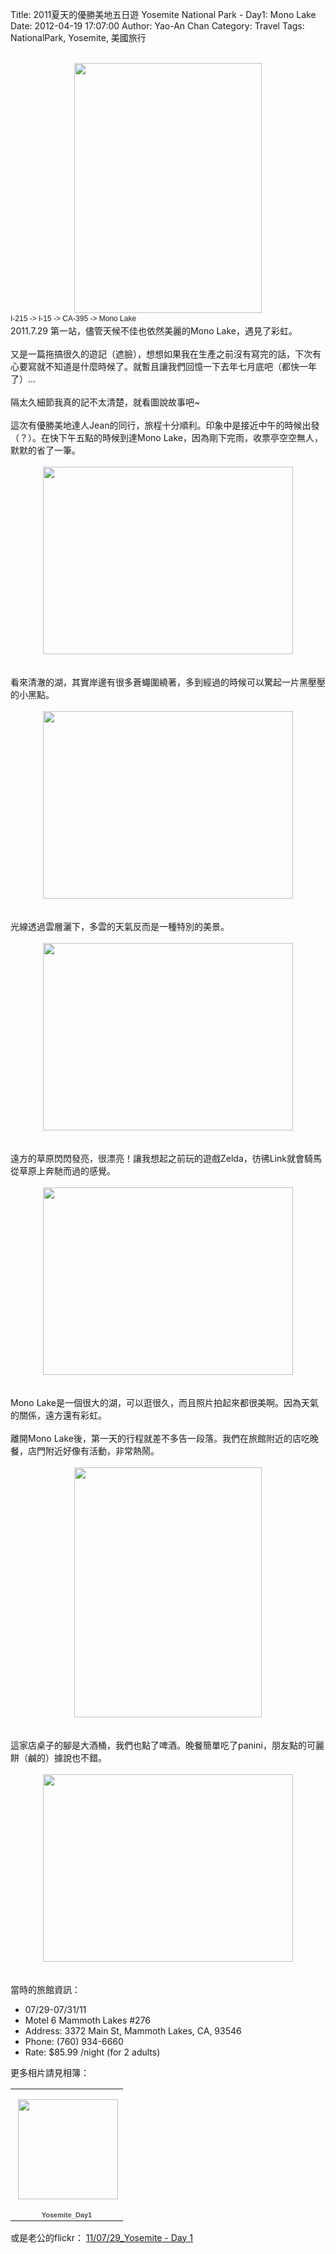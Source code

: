 Title: 2011夏天的優勝美地五日遊 Yosemite National Park - Day1: Mono Lake
Date: 2012-04-19 17:07:00
Author: Yao-An Chan
Category: Travel
Tags: NationalPark, Yosemite, 美國旅行


<div class='post'>
<center><a href="https://picasaweb.google.com/lh/photo/6307Mn6ViFut61IXSYbnitMTjNZETYmyPJy0liipFm0?feat=embedwebsite"><br /><img height="400" src="https://lh4.googleusercontent.com/-3uST8gZ2pkc/TjsbbUPvUfI/AAAAAAAALQM/-XcqqKu2V0k/s400/P1030128-56.jpg" width="300" /></a></center><span class="Apple-style-span" style="font-family: Arial, Helvetica, sans-serif; font-size: 12px; line-height: 18px;">I-215 -&gt; I-15 -&gt; CA-395 -&gt; Mono Lake</span><br />2011.7.29 第一站，儘管天候不佳也依然美麗的Mono Lake，遇見了彩虹。<br /><br />又是一篇拖搞很久的遊記（遮臉），想想如果我在生產之前沒有寫完的話，下次有心要寫就不知道是什麼時候了。就暫且讓我們回憶一下去年七月底吧（都快一年了）...<br /><br />隔太久細節我真的記不太清楚，就看圖說故事吧~<br /><br />這次有優勝美地達人Jean的同行，旅程十分順利。印象中是接近中午的時候出發（？）。在快下午五點的時候到達Mono Lake，因為剛下完雨，收票亭空空無人，默默的省了一筆。<br /><br /><center><a href="https://picasaweb.google.com/lh/photo/KLefsD5OqlJCb-sSVIhZ_tMTjNZETYmyPJy0liipFm0?feat=embedwebsite"><img height="300" src="https://lh3.googleusercontent.com/-MvJCYKGTBmg/Tjsabg0x7OI/AAAAAAAALQM/Oyf6BESEPU0/s400/P1030068-14.jpg" width="400" /></a></center><br /><br />看來清澈的湖，其實岸邊有很多蒼蠅圍繞著，多到經過的時候可以驚起一片黑壓壓的小黑點。<br /><br /><center><a href="https://picasaweb.google.com/lh/photo/wwURa8BMzInhNdn_XqowpNMTjNZETYmyPJy0liipFm0?feat=embedwebsite"><img height="300" src="https://lh4.googleusercontent.com/-mqsIKOh6IVM/Tjsa8yKta8I/AAAAAAAALQM/aOwdevqvwXU/s400/P1030092-32.jpg" width="400" /></a></center><br /><br />光線透過雲層灑下，多雲的天氣反而是一種特別的美景。<br /><br /><center><a href="https://picasaweb.google.com/lh/photo/h0e62FfSBYZk6KgYnpAKRtMTjNZETYmyPJy0liipFm0?feat=embedwebsite"><img height="300" src="https://lh4.googleusercontent.com/-CSNMlwBdowU/TjsbptySmMI/AAAAAAAALQM/2w2RpE0JNwI/s400/P1030144-69.jpg" width="400" /></a></center><br /><br />遠方的草原閃閃發亮，很漂亮！讓我想起之前玩的遊戲Zelda，彷彿Link就會騎馬從草原上奔馳而過的感覺。<br /><br /><center><a href="https://picasaweb.google.com/lh/photo/u6o4Ou3oKyh_6bWb25-P_9MTjNZETYmyPJy0liipFm0?feat=embedwebsite"><img height="300" src="https://lh4.googleusercontent.com/-wKa7gImCnUY/TjsbtPDUhAI/AAAAAAAALQM/AqkKp4Xr0ZE/s400/P1030148-72.jpg" width="400" /></a></center><br /><br />Mono Lake是一個很大的湖，可以逛很久，而且照片拍起來都很美啊。因為天氣的關係，遠方還有彩虹。<br /><br />離開Mono Lake後，第一天的行程就差不多告一段落。我們在旅館附近的店吃晚餐，店門附近好像有活動，非常熱鬧。<br /><br /><center><a href="https://picasaweb.google.com/lh/photo/cCNEXQfHEQ-_cc3NCpOYptMTjNZETYmyPJy0liipFm0?feat=embedwebsite"><img height="400" src="https://lh6.googleusercontent.com/-1bdOlmXCgDs/TjsbwqbIIGI/AAAAAAAALQM/iUpXG22l_DY/s400/P1030158-76.jpg" width="300" /></a></center><br /><br />這家店桌子的腳是大酒桶，我們也點了啤酒。晚餐簡單吃了panini，朋友點的可麗餅（鹹的）據說也不錯。<br /><br /><center><a href="https://picasaweb.google.com/lh/photo/FOhdib4biGwQIwGBqQJm19MTjNZETYmyPJy0liipFm0?feat=embedwebsite"><img height="300" src="https://lh4.googleusercontent.com/-NoHGCw7MkQQ/Tjsbx1sdaHI/AAAAAAAALQM/NhJcAb9yNhg/s400/P1030161-77.jpg" width="400" /></a></center><br /><br />當時的旅館資訊：<br /><ul><li>07/29-07/31/11</li><li>Motel 6 Mammoth Lakes #276</li><li>Address: 3372 Main St, Mammoth Lakes, CA, 93546</li><li>Phone: (760) 934-6660</li><li>Rate: $85.99 /night (for 2 adults)</li></ul>更多相片請見相簿：<br /><table style="width: 194px;"><tbody><tr><td align="center" style="background: url(https://picasaweb.google.com/s/c/transparent_album_background.gif) no-repeat left; height: 194px;"><a href="https://picasaweb.google.com/101397259878920722943/Yosemite_Day1?authuser=0&amp;feat=embedwebsite"><img height="160" src="https://lh4.googleusercontent.com/-UghNFAqn6m4/TjsaKe3MFnE/AAAAAAAALQM/sV0jh2Oep_4/s160-c/Yosemite_Day1.jpg" style="margin: 1px 0 0 4px;" width="160" /></a></td></tr><tr><td style="font-family: arial,sans-serif; font-size: 11px; text-align: center;"><a href="https://picasaweb.google.com/101397259878920722943/Yosemite_Day1?authuser=0&amp;feat=embedwebsite" style="color: #4d4d4d; font-weight: bold; text-decoration: none;">Yosemite_Day1</a></td></tr></tbody></table>或是老公的flickr：&nbsp;<a href="http://www.flickr.com/photos/xavierweathertoplai/sets/72157627348996842/" target="_blank">11/07/29_Yosemite - Day 1</a></div>

